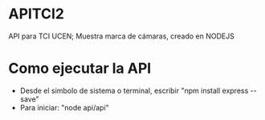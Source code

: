 # APITCI2
API para TCI UCEN; Muestra marca de cámaras, creado en NODEJS
# Como ejecutar la API
- Desde el simbolo de sistema o terminal, escribir "npm install express --save"
- Para iniciar: "node api/api"

